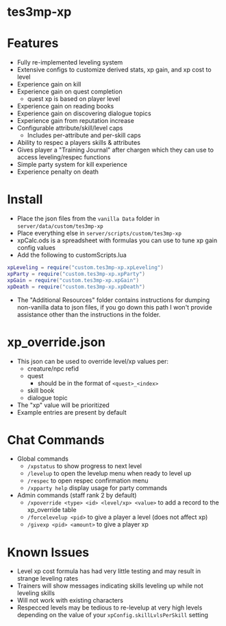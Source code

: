 # tes3mp-xp

# Features
* Fully re-implemented leveling system
* Extensive configs to customize derived stats, xp gain, and xp cost to level
* Experience gain on kill
* Experience gain on quest completion
  * quest xp is based on player level
* Experience gain on reading books
* Experience gain on discovering dialogue topics
* Experience gain from reputation increase
* Configurable attribute/skill/level caps
  * Includes per-attribute and per-skill caps
* Ability to respec a players skills & attributes
* Gives player a "Training Journal" after chargen which they can use to access leveling/respec functions
* Simple party system for kill experience
* Experience penalty on death

# Install
* Place the json files from the `vanilla Data` folder in `server/data/custom/tes3mp-xp`
* Place everything else in `server/scripts/custom/tes3mp-xp`
* xpCalc.ods is a spreadsheet with formulas you can use to tune xp gain config values
* Add the following to customScripts.lua
```lua
xpLeveling = require("custom.tes3mp-xp.xpLeveling")
xpParty = require("custom.tes3mp-xp.xpParty")
xpGain = require("custom.tes3mp-xp.xpGain")
xpDeath = require("custom.tes3mp-xp.xpDeath")
```
* The "Additional Resources" folder contains instructions for dumping non-vanilla data to json files, if you go down this path I won't provide assistance other than the instructions in the folder.

# xp_override.json
* This json can be used to override level/xp values per:
  * creature/npc refid
  * quest
    * should be in the format of `<quest>_<index>`
  * skill book
  * dialogue topic
* The "xp" value will be prioritized
* Example entries are present by default

# Chat Commands
* Global commands
  * `/xpstatus` to show progress to next level
  * `/levelup` to open the levelup menu when ready to level up
  * `/respec` to open respec confirmation menu
  * `/xpparty help` display usage for party commands
* Admin commands (staff rank 2 by default)
  * `/xpoverride <type> <id> <level/xp> <value>` to add a record to the xp_override table
  * `/forcelevelup <pid>` to give a player a level (does not affect xp)
  * `/givexp <pid> <amount>` to give a player xp

# Known Issues
* Level xp cost formula has had very little testing and may result in strange leveling rates
* Trainers will show messages indicating skills leveling up while not leveling skills
* Will not work with existing characters
* Respecced levels may be tedious to re-levelup at very high levels depending on the value of your `xpConfig.skillLvlsPerSkill` setting
